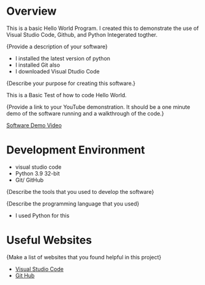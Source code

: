 # Overview

This is a basic Hello World Program. I created this to demonstrate the use of Visual Studio Code, Github, and Python Integerated togther.

{Provide a description of your software}

* I installed the latest version of python
* I installed Git also
* I downloaded Visual Dtudio Code

{Describe your purpose for creating this software.}

This is a Basic Test of how to code Hello World.

{Provide a link to your YouTube demonstration.  It should be a one minute demo of the software running and a walkthrough of the code.}

[Software Demo Video](http://youtube.link.goes.here)

# Development Environment

* visual studio code
* Python 3.9 32-bit
* Git/ GitHub

{Describe the tools that you used to develop the software}

{Describe the programming language that you used}

* I used Python for this

# Useful Websites

{Make a list of websites that you found helpful in this project}
* [Visual Studio Code](https://code.visualstudio.com/docs/editor/versioncontrol)
* [Git Hub](https://code.visualstudio.com/docs/editor/github)